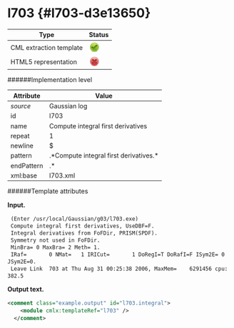 # l703 {#l703-d3e13650}


| Type                                                                                                                                                                                                  | Status                                                                                                                                                                                                |
|----|----|
| CML extraction template                                                                                                                                                                               | ![](/imgs/Total.png)                                                                                                                                                                                  |
| HTML5 representation                                                                                                                                                                                  | ![](/imgs/None.png)                                                                                                                                                                                   |

######Implementation level

| Attribute                                                                                                                                                                                             | Value                                                                                                                                                                                                 |
|----|----|
| *source*                                                                                                                                                                                              | Gaussian log                                                                                                                                                                                          |
| id                                                                                                                                                                                                    | l703                                                                                                                                                                                                  |
| name                                                                                                                                                                                                  | Compute integral first derivatives                                                                                                                                                                    |
| repeat                                                                                                                                                                                                | 1                                                                                                                                                                                                     |
| newline                                                                                                                                                                                               | \$                                                                                                                                                                                                    |
| pattern                                                                                                                                                                                               | .\*Compute integral first derivatives.\*                                                                                                                                                              |
| endPattern                                                                                                                                                                                            | .\*                                                                                                                                                                                                   |
| xml:base                                                                                                                                                                                              | l703.xml                                                                                                                                                                                              |

######Template attributes

**Input.**

     (Enter /usr/local/Gaussian/g03/l703.exe)
     Compute integral first derivatives, UseDBF=F.
     Integral derivatives from FoFDir, PRISM(SPDF).
     Symmetry not used in FoFDir.
     MinBra= 0 MaxBra= 2 Meth= 1.
     IRaf=       0 NMat=   1 IRICut=       1 DoRegI=T DoRafI=F ISym2E= 0 JSym2E=0.
     Leave Link  703 at Thu Aug 31 00:25:38 2006, MaxMem=    6291456 cpu:     382.5
      

**Output text.**

```xml
<comment class="example.output" id="l703.integral">
    <module cmlx:templateRef="l703" />
  </comment>
```

